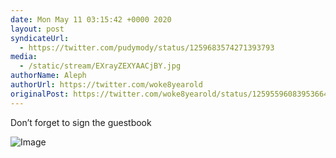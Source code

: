 ```yaml
---
date: Mon May 11 03:15:42 +0000 2020
layout: post
syndicateUrl:
  - https://twitter.com/pudymody/status/1259683574271393793
media:
  - /static/stream/EXrayZEXYAACjBY.jpg
authorName: Aleph
authorUrl: https://twitter.com/woke8yearold
originalPost: https://twitter.com/woke8yearold/status/1259559608395366403
---
```

Don’t forget to sign the guestbook

![Image](/static/stream/EXrayZEXYAACjBY.jpg)